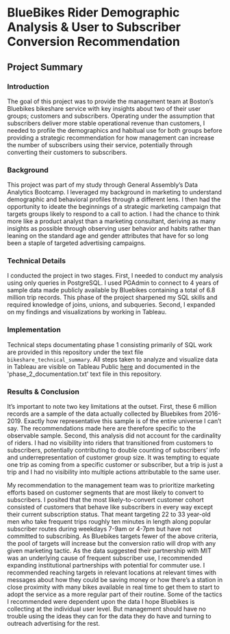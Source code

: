 # BlueBikes Rider Demographic Analysis & User to Subscriber Conversion Recommendation

## Project Summary

### Introduction
The goal of this project was to provide the management team at Boston’s Bluebikes bikeshare service with key insights about two of their user groups; customers and subscribers. Operating under the assumption that subscribers deliver more stable operational revenue than customers, I needed to profile the demographics and habitual use for both groups before providing a strategic recommendation for how management can increase the number of subscribers using their service, potentially through converting their customers to subscribers.

### Background
This project was part of my study through General Assembly’s Data Analytics Bootcamp. I leveraged my background in marketing to understand demographic and behavioral profiles through a different lens. I then had the opportunity to ideate the beginnings of a strategic marketing campaign that targets groups likely to respond to a call to action. I had the chance to think more like a product analyst than a marketing consultant, deriving as many insights as possible through observing user behavior and habits rather than leaning on the standard age and gender attributes that have for so long been a staple of targeted advertising campaigns.

### Technical Details
I conducted the project in two stages. First, I needed to conduct my analysis using only queries in PostgreSQL. I used PGAdmin to connect to 4 years of sample data made publicly available by Bluebikes containing a total of 6.8 million trip records. This phase of the project sharpened my SQL skills and required knowledge of joins, unions, and subqueries. Second, I expanded on my findings and visualizations by working in Tableau.

### Implementation
Technical steps documentating phase 1 consisting primarily of SQL work are provided in this repository under the text file `bikeshare_technical_summary`. All steps taken to analyze and visualize data in Tableau are visible on Tableau Public [here](https://public.tableau.com/app/profile/tombest/viz/BluebikesUserConversionAnalysis/Story1) and documented in the 'phase_2_documentation.txt' text file in this repository.

### Results & Conclusion
It’s important to note two key limitations at the outset. First, these 6 million records are a sample of the data actually collected by Bluebikes from 2016-2019. Exactly how representative this sample is of the entire universe I can’t say. The recommendations made here are therefore specific to the observable sample. Second, this analysis did not account for the cardinality of riders. I had no visibility into riders that transitioned from customers to subscribers, potentially contributing to double counting of subscribers’ info and underrepresentation of customer group size. It was tempting to equate one trip as coming from a specific customer or subscriber, but a trip is just a trip and I had no visibility into multiple actions attributable to the same user.

My recommendation to the management team was to prioritize marketing efforts based on customer segments that are most likely to convert to subscribers. I posited that the most likely-to-convert customer cohort consisted of customers that behave like subscribers in every way except their current subscription status. That meant targeting 22 to 33 year-old men who take frequent trips roughly ten minutes in length along popular subscriber routes during weekdays 7-9am or 4-7pm but have not committed to subscribing. As Bluebikes targets fewer of the above criteria, the pool of targets will increase but the conversion ratio will drop with any given marketing tactic. As the data suggested their partnership with MIT was an underlying cause of frequent subscriber use, I recommended expanding institutional partnerships with potential for commuter use. I recommended reaching targets in relevant locations at relevant times with messages about how they could be saving money or how there’s a station in close proximity with many bikes available in real time to get them to start to adopt the service as a more regular part of their routine. Some of the tactics I recommended were dependent upon the data I hope Bluebikes is collecting at the individual user level. But management should have no trouble using the ideas they can for the data they do have and turning to outreach advertising for the rest.

